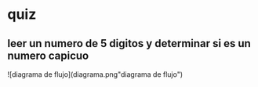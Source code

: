 # quiz
## leer un numero de 5 digitos y determinar si es un numero capicuo
![diagrama de flujo](diagrama.png"diagrama de flujo")